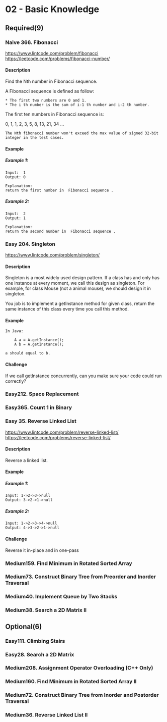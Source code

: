 # 02 - Basic Knowledge

## Required(9)

### Naive 366. Fibonacci
https://www.lintcode.com/problem/fibonacci
https://leetcode.com/problems/fibonacci-number/

#### Description

Find the Nth number in Fibonacci sequence.

A Fibonacci sequence is defined as follow:

    * The first two numbers are 0 and 1.
    * The i th number is the sum of i-1 th number and i-2 th number.
The first ten numbers in Fibonacci sequence is:

0, 1, 1, 2, 3, 5, 8, 13, 21, 34 ...

    The Nth fibonacci number won't exceed the max value of signed 32-bit integer in the test cases.

#### Example
##### Example 1:
  	Input:  1
  	Output: 0

  	Explanation:
  	return the first number in  Fibonacci sequence .

##### Example 2:
  	Input:  2
  	Output: 1

  	Explanation:
  	return the second number in  Fibonacci sequence .


### Easy  204. Singleton
https://www.lintcode.com/problem/singleton/

#### Description

Singleton is a most widely used design pattern. If a class has and only has one instance at every moment, we call this design as singleton. For example, for class Mouse (not a animal mouse), we should design it in singleton.

You job is to implement a getInstance method for given class, return the same instance of this class every time you call this method.

#### Example

    In Java:

    	A a = A.getInstance();
    	A b = A.getInstance();

    a should equal to b.

#### Challenge
If we call getInstance concurrently, can you make sure your code could run correctly?


### Easy212. Space Replacement
### Easy365. Count 1 in Binary

### Easy 35. Reverse Linked List
https://www.lintcode.com/problem/reverse-linked-list/
https://leetcode.com/problems/reverse-linked-list/

#### Description

Reverse a linked list.

#### Example
##### Example 1:

    Input: 1->2->3->null
    Output: 3->2->1->null
##### Example 2:

    Input: 1->2->3->4->null
    Output: 4->3->2->1->null

#### Challenge
Reverse it in-place and in one-pass


### Medium159. Find Minimum in Rotated Sorted Array
### Medium73. Construct Binary Tree from Preorder and Inorder Traversal
### Medium40. Implement Queue by Two Stacks
### Medium38. Search a 2D Matrix II

## Optional(6)

### Easy111. Climbing Stairs
### Easy28. Search a 2D Matrix
### Medium208. Assignment Operator Overloading (C++ Only)
### Medium160. Find Minimum in Rotated Sorted Array II
### Medium72. Construct Binary Tree from Inorder and Postorder Traversal
### Medium36. Reverse Linked List II
